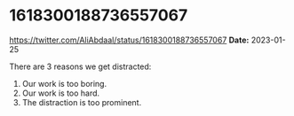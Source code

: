 # 1618300188736557067
https://twitter.com/AliAbdaal/status/1618300188736557067
**Date:** 2023-01-25

There are 3 reasons we get distracted:

1. Our work is too boring.
2. Our work is too hard.
3. The distraction is too prominent.
